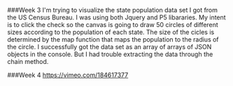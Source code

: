 ###Week 3
I'm trying to visualize the state population data set I got from the US Census Bureau. I was using both Jquery and P5 libararies. My intent is to click the check so the canvas is going to draw 50 circles of different sizes according to the population of each state. The size of the cicles is determined by the map function that maps the population to the radius of the circle. 
I successfully got the data set as an array of arrays of JSON objects in the console. But I had trouble extracting the data through the chain method. 

###Week 4
https://vimeo.com/184617377


